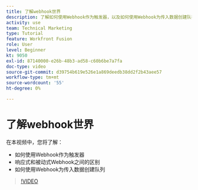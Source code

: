 ```yaml
---
title: 了解webhook世界
description: 了解如何使用Webhook作为触发器，以及如何使用Webhook为传入数据创建队列，所有这些都可在 [!DNL Adobe Workfront Fusion].
activity: use
team: Technical Marketing
type: Tutorial
feature: Workfront Fusion
role: User
level: Beginner
kt: 9050
exl-id: 87140000-e26b-48b3-ad58-c60b6be7a7fa
doc-type: video
source-git-commit: d39754b619e526e1a869deedb38dd2f2b43aee57
workflow-type: tm+mt
source-wordcount: '55'
ht-degree: 0%

---
```


# 了解webhook世界

在本视频中，您将了解：

* 如何使用Webhook作为触发器
* 响应式和被动式Webhook之间的区别
* 如何使用Webhook为传入数据创建队列

>[!VIDEO](https://video.tv.adobe.com/v/335291/?quality=12)
